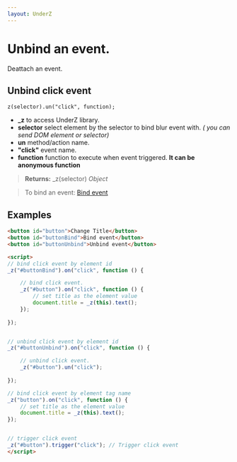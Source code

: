 ```yaml
---
layout: UnderZ
---
```

# Unbind an event.
Deattach an event.


## Unbind click event
```z(selector).un("click", function);```

* **_z** to access UnderZ library.
* **selector** select element by the selector to bind blur event with. _( you can send DOM element or selector)_
* **un** method/action name.
* **"click"** event name.
* **function** function to execute when event triggered. **It can be anonymous function**

> **Returns:** _z(selector) _Object_

> To bind an event: [Bind event](https://hlack.github.io/UnderZ/-on())

## Examples

```html
<button id="button">Change Title</button>
<button id="buttonBind">Bind event</button>
<button id="buttonUnbind">Unbind event</button>

<script>
// bind click event by element id
_z("#buttonBind").on("click", function () { 

	// bind click event.
	_z("#button").on("click", function () { 
		// set title as the element value
		document.title = _z(this).text();
	});
	
});


// unbind click event by element id
_z("#buttonUnbind").on("click", function () { 

	// unbind click event.
	_z("#button").un("click");
	
});

// bind click event by element tag name
_z("button").on("click", function () { 
	// set title as the element value
	document.title = _z(this).text();
});


// trigger click event
_z("#button").trigger("click"); // Trigger click event
</script>

```

